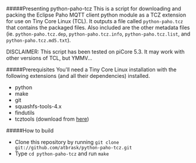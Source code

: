 #####Presenting python-paho-tcz
This is a script for downloading and packing the Eclipse Paho MQTT client python module as a TCZ extension for use on Tiny Core Linux (TCL). It outputs a file called `python-paho.tcz` that contains the packaged files. Also included are the other metadata files (ie. `python-paho.tcz.dep`, `python-paho.tcz.info`, `python-paho.tcz.list`, and `python-paho.tcz.md5.txt`).

DISCLAIMER: This script has been tested on piCore 5.3. It may work with other versions of TCL, but YMMV...

#####Prerequisites
You'll need a Tiny Core Linux installation with the following extensions (and all their dependencies) installed.
* python
* make
* git
* squashfs-tools-4.x
* findutils
* tcztools (download from [here](https://github.com/MSumulong/tcztools))

#####How to build
* Clone this repository by running `git clone git://github.com/atbrask/python-paho-tcz.git`
* Type `cd python-paho-tcz` and run `make`
